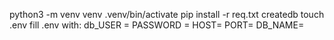 

python3 -m venv venv
.venv/bin/activate
pip install -r req.txt
createdb <dbname>
touch .env
fill .env with:
db_USER = 
PASSWORD = 
HOST=
PORT=
DB_NAME=